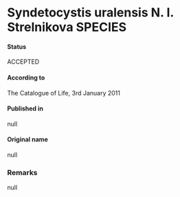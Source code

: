 Syndetocystis uralensis N. I. Strelnikova SPECIES
=======

#### Status
ACCEPTED

#### According to
The Catalogue of Life, 3rd January 2011

#### Published in
null

#### Original name
null

### Remarks
null